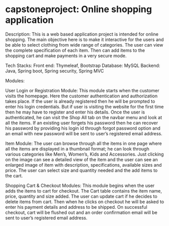 # capstoneproject: Online shopping application

Description:
This is a web based application project is intended for online shopping. The main objective here is to make it interactive for the users and be able to select clothing from wide range of categories. The user can view the complete specification of each item. Then can add items to the shopping cart and make payments in a very secure mode.


Tech Stacks:
Front end: Thymeleaf, Bootstrap
Database: MySQL
Backend: Java, Spring boot, Spring security, Spring MVC

Modules:

User Login or Registration Module: This module starts when the customer visits the homepage. Here the customer authentication and authorization takes place. If the user is already registered then he will be prompted to enter his login credentials. But if user is visiting the website for the first time then he may have to register and enter his details. Once the user is authenticated, he can visit the Shop All tab on the navbar menu and look at all the items. If an existing user forgets his password then he can recover his password by providing his login id through forgot password option and an email with new password will be sent to user’s registered email address.

Item Module: The user can browse through all the items in one page where all the items are displayed in a thumbnail format; he can look through various categories like Men’s, Women’s, Kids and Accessories. Just clicking on the image can see a detailed view of the item and the user can see an enlarged image of item with description, specifications, available sizes and price. The user can select size and quantity needed and the add items to the cart.

Shopping Cart & Checkout Modules: This module begins when the user adds the items to cart for checkout. The Cart table contains the item name, price, quantity and size added. The user can update cart if he decides to delete items from cart. Then when he clicks on checkout he will be asked to enter his payment details and address to be shipped. On successful checkout, cart will be flushed out and an order confirmation email will be sent to user’s registered email address.
